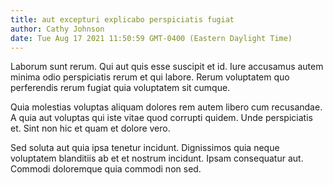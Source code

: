 ```yaml
---
title: aut excepturi explicabo perspiciatis fugiat
author: Cathy Johnson
date: Tue Aug 17 2021 11:50:59 GMT-0400 (Eastern Daylight Time)
---
```

Laborum sunt rerum. Qui aut quis esse suscipit et id. Iure accusamus autem minima odio perspiciatis rerum et qui labore. Rerum voluptatem quo perferendis rerum fugiat quia voluptatem sit cumque.

 Quia molestias voluptas aliquam dolores rem autem libero cum recusandae. A quia aut voluptas qui iste vitae quod corrupti quidem. Unde perspiciatis et. Sint non hic et quam et dolore vero.

 Sed soluta aut quia ipsa tenetur incidunt. Dignissimos quia neque voluptatem blanditiis ab et et nostrum incidunt. Ipsam consequatur aut. Commodi doloremque quia commodi non sed.